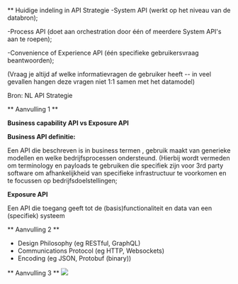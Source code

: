 
** Huidige indeling in API Strategie
-System API (werkt op het niveau van de databron);

-Process  API (doet aan orchestration door één of meerdere System API's aan te roepen);

-Convenience of Experience API (één specifieke gebruikersvraag beantwoorden);

(Vraag je altijd af welke informatievragen de gebruiker heeft -- in veel gevallen hangen deze vragen niet 1:1 samen met het datamodel)

Bron: NL API Strategie

** Aanvulling 1 **

**Business capability API vs Exposure API**

**Business API definitie:**

Een API die beschreven is in business termen , gebruik maakt van generieke modellen en welke bedrijfsprocessen ondersteund. (Hierbij wordt vermeden om terminology en payloads te gebruiken die specifiek zijn voor 3rd party software om afhankelijkheid van specifieke infrastructuur te voorkomen en te focussen op bedrijfsdoelstellingen;

**Exposure API**

Een API die toegang geeft tot de (basis)functionaliteit en data van een (specifiek) systeem

** Aanvulling 2 **

- Design Philosophy 
(eg RESTful, GraphQL)
- Communications Protocol
(eg HTTP, Websockets)
- Encoding
(eg JSON, Protobuf (binary))

** Aanvulling 3 **
![](https://github.com/Geonovum/KP-APIs/new/master/Werkgroep%20Architectuur/uitwerkingen/media/api-virt.png)


